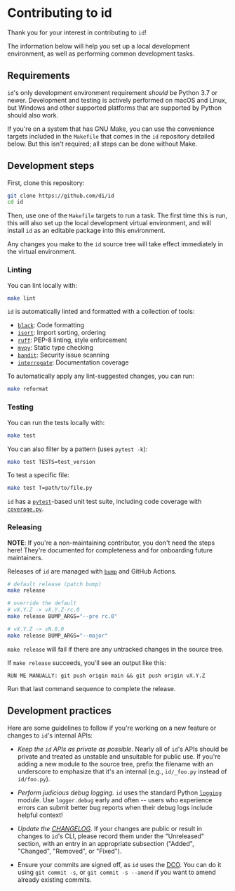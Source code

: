 Contributing to id
==================

Thank you for your interest in contributing to `id`!

The information below will help you set up a local development environment,
as well as performing common development tasks.

## Requirements

`id`'s only development environment requirement *should* be Python 3.7
or newer. Development and testing is actively performed on macOS and Linux,
but Windows and other supported platforms that are supported by Python
should also work.

If you're on a system that has GNU Make, you can use the convenience targets
included in the `Makefile` that comes in the `id` repository detailed
below. But this isn't required; all steps can be done without Make.

## Development steps

First, clone this repository:

```bash
git clone https://github.com/di/id
cd id
```

Then, use one of the `Makefile` targets to run a task. The first time this is
run, this will also set up the local development virtual environment, and will
install `id` as an editable package into this environment.

Any changes you make to the `id` source tree will take effect
immediately in the virtual environment.

### Linting

You can lint locally with:

```bash
make lint
```

`id` is automatically linted and formatted with a collection of tools:

* [`black`](https://github.com/psf/black): Code formatting
* [`isort`](https://github.com/PyCQA/isort): Import sorting, ordering
* [`ruff`](https://github.com/charliermarsh/ruff): PEP-8 linting, style enforcement
* [`mypy`](https://mypy.readthedocs.io/en/stable/): Static type checking
* [`bandit`](https://github.com/PyCQA/bandit): Security issue scanning
* [`interrogate`](https://interrogate.readthedocs.io/en/latest/): Documentation coverage


To automatically apply any lint-suggested changes, you can run:

```bash
make reformat
```

### Testing

You can run the tests locally with:

```bash
make test
```

You can also filter by a pattern (uses `pytest -k`):

```bash
make test TESTS=test_version
```

To test a specific file:

```bash
make test T=path/to/file.py
```

`id` has a [`pytest`](https://docs.pytest.org/)-based unit test suite,
including code coverage with [`coverage.py`](https://coverage.readthedocs.io/).

### Releasing

**NOTE**: If you're a non-maintaining contributor, you don't need the steps
here! They're documented for completeness and for onboarding future maintainers.

Releases of `id` are managed with [`bump`](https://github.com/di/bump)
and GitHub Actions.

```bash
# default release (patch bump)
make release

# override the default
# vX.Y.Z -> vX.Y.Z-rc.0
make release BUMP_ARGS="--pre rc.0"

# vX.Y.Z -> vN.0.0
make release BUMP_ARGS="--major"
```

`make release` will fail if there are any untracked changes in the source tree.

If `make release` succeeds, you'll see an output like this:

```
RUN ME MANUALLY: git push origin main && git push origin vX.Y.Z
```

Run that last command sequence to complete the release.

## Development practices

Here are some guidelines to follow if you're working on a new feature or changes to
`id`'s internal APIs:

* *Keep the `id` APIs as private as possible*. Nearly all of `id`'s
APIs should be private and treated as unstable and unsuitable for public use.
If you're adding a new module to the source tree, prefix the filename with an
underscore to emphasize that it's an internal (e.g., `id/_foo.py` instead of
`id/foo.py`).

* *Perform judicious debug logging.* `id` uses the standard Python
[`logging`](https://docs.python.org/3/library/logging.html) module. Use
`logger.debug` early and often -- users who experience errors can submit better
bug reports when their debug logs include helpful context!

* *Update the [CHANGELOG](./CHANGELOG.md)*. If your changes are public or result
in changes to `id`'s CLI, please record them under the "Unreleased" section,
with an entry in an appropriate subsection ("Added", "Changed", "Removed", or "Fixed").

* Ensure your commits are signed off, as `id` uses the
[DCO](https://en.wikipedia.org/wiki/Developer_Certificate_of_Origin).
You can do it using `git commit -s`, or `git commit -s --amend` if you want to
amend already existing commits.
